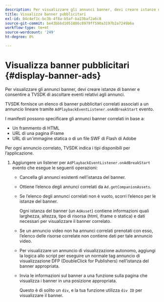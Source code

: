 ```yaml
---
description: Per visualizzare gli annunci banner, devi creare istanze di banner e consentire a TVSDK di ascoltare eventi relativi agli annunci.
title: Visualizza banner pubblicitari
exl-id: 04c4ef1c-bc3b-4f8a-b5af-ba23baf2a6c8
source-git-commit: be43bbbd1051886c8979ff590a3197b2a7249b6a
workflow-type: tm+mt
source-wordcount: '249'
ht-degree: 0%

---
```


# Visualizza banner pubblicitari {#display-banner-ads}

Per visualizzare gli annunci banner, devi creare istanze di banner e consentire a TVSDK di ascoltare eventi relativi agli annunci.

TVSDK fornisce un elenco di banner pubblicitari correlati associati a un annuncio lineare tramite `AdPlaybackEventListener.onAdBreakStart` evento.

I manifesti possono specificare gli annunci banner correlati in base a:

* Un frammento di HTML
* URL di una pagina iFrame
* URL di un&#39;immagine statica o di un file SWF di Flash di Adobe

Per ogni annuncio correlato, TVSDK indica i tipi disponibili per l’applicazione.

1. Aggiungere un listener per `AdPlaybackEventListener.onAdBreakStart` evento che esegue le seguenti operazioni:

   * Cancella gli annunci esistenti nell’istanza del banner.
   * Ottiene l’elenco degli annunci correlati da `Ad.getCompanionAssets`.
   * Se l’elenco degli annunci correlati non è vuoto, scorri l’elenco per le istanze del banner.

      Ogni istanza del banner (un `AdAsset`) contiene informazioni quali larghezza, altezza, tipo di risorsa (html, iframe o statica) e dati necessari per visualizzare il banner correlato.
   * Se un annuncio video non ha annunci correlati prenotati con esso, l’elenco delle risorse correlate non contiene dati per tale annuncio video.
   * Per visualizzare un annuncio di visualizzazione autonomo, aggiungi la logica allo script per eseguire un normale tag annuncio di visualizzazione DFP (DoubleClick for Publishers) nell’istanza del banner appropriata.
   * Invia le informazioni sul banner a una funzione sulla pagina che visualizza i banner in una posizione appropriata.

      Questo è di solito un `div`, e la tua funzione utilizza `div ID` per visualizzare il banner.
